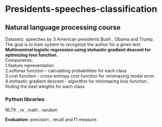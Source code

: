 # Presidents-speeches-classification
## Natural language processing course
Datasets: speeches by 3 American presidents Bush , Obama and Trump. <br>
The goal is to train system to recognize the author for a given text. <br>
**Multinominal logistic regression using stohastic gradient descent for optimizing loss function.** <br>
Components: <br>
1.feature representation <br>
2.softmax function - calculating probabilities for each class <br>
3.cost function - cross-entropy cost function for minimazing model error <br>
4.stohastic gradient descent - algorithm for minimazing loss function , finding the best weights for each class <br>

### Python libraries
NLTK , re ,  math , random

**Evaluation:** precision , recall and f1 measure.

